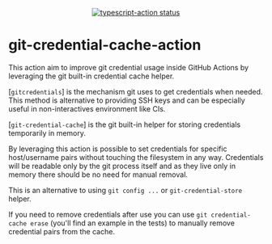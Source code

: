 <p align="center">
  <a href="https://github.com/actions/typescript-action/actions"><img alt="typescript-action status" src="https://github.com/actions/typescript-action/workflows/build-test/badge.svg"></a>
</p>

# git-credential-cache-action

This action aim to improve git credential usage inside GitHub Actions by leveraging the git built-in credential cache helper.

[`gitcredentials`] is the mechanism git uses to get credentials when needed. This method is alternative to providing SSH keys and can be especially useful in non-interactives environment like CIs.

[`git-credential-cache`] is the git built-in helper for storing credentials temporarily in memory.

By leveraging this action is possible to set credentials for specific host/username pairs without touching the filesystem in any way. Credentials will be readable only by the git process itself and as they live only in memory there should be no need for manual removal.

This is an alternative to using `git config ...` or `git-credential-store` helper.

If you need to remove credentials after use you can use `git credential-cache erase` (you'll find an example in the tests) to manually remove credential pairs from the cache.

[gitcredentials]: https://git-scm.com/docs/gitcredentials
[git-credential-cache]: https://git-scm.com/docs/git-credential-cache

